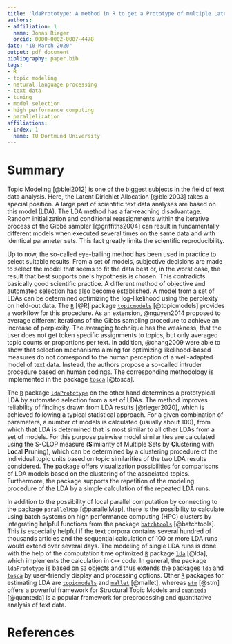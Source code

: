 ```yaml
---
title: 'ldaPrototype: A method in R to get a Prototype of multiple Latent Dirichlet Allocations'
authors:
- affiliation: 1
  name: Jonas Rieger
  orcid: 0000-0002-0007-4478
date: "10 March 2020"
output: pdf_document
bibliography: paper.bib
tags:
- R
- topic modeling
- natural language processing
- text data
- tuning
- model selection
- high performance computing
- parallelization
affiliations:
- index: 1
  name: TU Dortmund University
---
```


# Summary

Topic Modeling [@blei2012] is one of the biggest subjects in the field of text data analysis. Here, the Latent Dirichlet Allocation [@blei2003] takes a special position. A large part of scientific text data analyses are based on this model (LDA). The LDA method has a far-reaching disadvantage. Random initialization and conditional reassignments within the iterative process of the Gibbs sampler [@griffiths2004] can result in fundamentally different models when executed several times on the same data and with identical parameter sets. This fact greatly limits the scientific reproducibility.

Up to now, the so-called eye-balling method has been used in practice to select suitable results. From a set of models, subjective decisions are made to select the model that seems to fit the data best or, in the worst case, the result that best supports one's hypothesis is chosen. This contradicts basically good scientific practice. A different method of objective and automated selection has also become established. A model from a set of LDAs can be determined optimizing the log-likelihood using the perplexity on held-out data. The [`R`](https://www.r-project.org/) [@R] package [`topicmodels`](https://CRAN.R-project.org/package=topicmodels) [@topicmodels] provides a workflow for this procedure. As an extension, @nguyen2014 proposed to average different iterations of the Gibbs sampling procedure to achieve an increase of perplexity. The averaging technique has the weakness, that the user does not get token specific assignments to topics, but only averaged topic counts or proportions per text. In addition, @chang2009 were able to show that selection mechanisms aiming for optimizing likelihood-based measures do not correspond to the human perception of a well-adapted model of text data. Instead, the authors propose a so-called intruder procedure based on human codings. The corresponding methodology is implemented in the package [`tosca`](https://github.com/Docma-TU/tosca) [@tosca].

The [`R`](https://www.r-project.org/) package [`ldaPrototype`](https://github.com/JonasRieger/ldaPrototype) on the other hand determines a prototypical LDA by automated selection from a set of LDAs. The method improves reliability of findings drawn from LDA results [@rieger2020], which is achieved following a typical statistical approach. For a given combination of parameters, a number of models is calculated (usually about 100), from which that LDA is determined that is most similar to all other LDAs from a set of models. For this purpose pairwise model similarities are calculated using the S-CLOP measure (**S**imilarity of Multiple Sets by **C**lustering with **Lo**cal **P**runing), which can be determined by a clustering procedure of the individual topic units based on topic similarities of the two LDA results considered. The package offers visualization possibilities for comparisons of LDA models based on the clustering of the associated topics. Furthermore, the package supports the repetition of the modeling procedure of the LDA by a simple calculation of the repeated LDA runs.

In addition to the possibility of local parallel computation by connecting to the package [`parallelMap`](https://github.com/berndbischl/parallelMap) [@parallelMap], there is the possibility to calculate using batch systems on high performance computing (HPC) clusters by integrating helpful functions from the package [`batchtools`](https://github.com/mllg/batchtools) [@batchtools]. This is especially helpful if the text corpora contains several hundred of thousands articles and the sequential calculation of 100 or more LDA runs would extend over several days. The modeling of single LDA runs is done with the help of the computation time optimized [`R`](https://www.r-project.org/) package [`lda`](https://CRAN.R-project.org/package=lda) [@lda], which implements the calculation in `C++` code. In general, the package [`ldaPrototype`](https://github.com/JonasRieger/ldaPrototype) is based on `S3` objects and thus extends the packages [`lda`](https://CRAN.R-project.org/package=lda) and [`tosca`](https://github.com/Docma-TU/tosca) by user-friendly display and processing options. Other [`R`](https://www.r-project.org/) packages for estimating LDA are [`topicmodels`](https://CRAN.R-project.org/package=topicmodels) and  [`mallet`](https://github.com/mimno/RMallet) [@mallet], whereas [`stm`](https://www.structuraltopicmodel.com/) [@stm] offers a powerful framework for Structural Topic Models and [`quanteda`](https://quanteda.io/) [@quanteda] is a popular framework for preprocessing and quantitative analysis of text data.

# References
